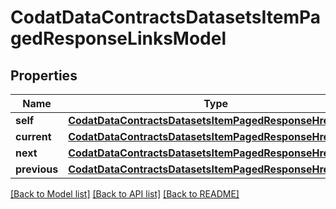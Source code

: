 # CodatDataContractsDatasetsItemPagedResponseLinksModel


## Properties
Name | Type | Description | Notes
------------ | ------------- | ------------- | -------------
**self** | [**CodatDataContractsDatasetsItemPagedResponseHrefModel**](CodatDataContractsDatasetsItemPagedResponseHrefModel.md) |  | [optional] 
**current** | [**CodatDataContractsDatasetsItemPagedResponseHrefModel**](CodatDataContractsDatasetsItemPagedResponseHrefModel.md) |  | [optional] 
**next** | [**CodatDataContractsDatasetsItemPagedResponseHrefModel**](CodatDataContractsDatasetsItemPagedResponseHrefModel.md) |  | [optional] 
**previous** | [**CodatDataContractsDatasetsItemPagedResponseHrefModel**](CodatDataContractsDatasetsItemPagedResponseHrefModel.md) |  | [optional] 

[[Back to Model list]](../README.md#documentation-for-models) [[Back to API list]](../README.md#documentation-for-api-endpoints) [[Back to README]](../README.md)


